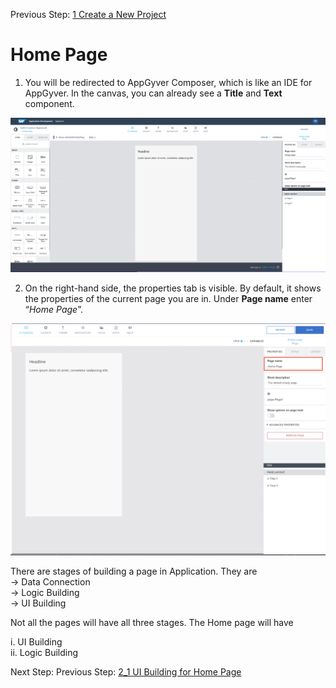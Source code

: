 Previous Step: <a href="https://github.com/SAP-samples/process-automation-enablement/tree/main/Workshops/LCNC_Roadshow%20-%20simplified/AppGyver/1%20Create%20a%20new%20project/readme.md"> 1 Create a New Project</a>


# Home Page


1.  You will be redirected to AppGyver Composer, which is like an IDE for AppGyver. In the canvas, you can already see a <b>Title</b> and <b>Text</b> component.

![Home](Images/1.png)

2. On the right-hand side, the properties tab is visible. By default, it shows the properties of the current page you are in.
Under <b>Page name</b> enter “<i>Home Page</i>”.

![Properties](Images/2.png)


There are stages of building a page in Application. They are <br>
 -> Data Connection<br>
 -> Logic Building<br>
 -> UI Building<br>
 
 Not all the pages will have all three stages. The Home page will have 
 
 i. UI Building<br>
 ii. Logic Building<br>


Next Step: Previous Step: <a href="https://github.com/SAP-samples/process-automation-enablement/tree/main/Workshops/LCNC_Roadshow%20-%20simplified/AppGyver/2%20Home%20Page/2_1%20UI%20Building/Readme.md">  2_1 UI Building for Home Page</a>
